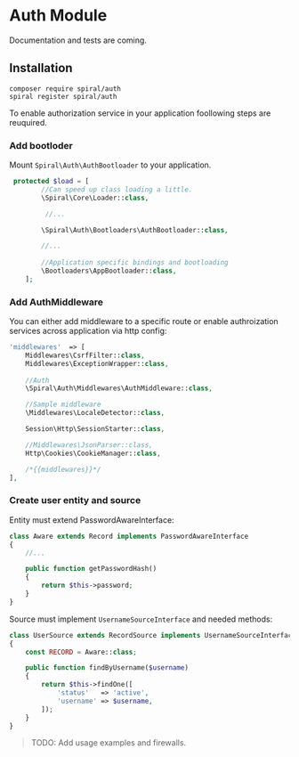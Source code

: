 # Auth Module

Documentation and tests are coming.

## Installation
```
composer require spiral/auth
spiral register spiral/auth
```

To enable authorization service in your application foollowing steps are reuquired.

### Add bootloder
Mount `Spiral\Auth\AuthBootloader` to your application.

```php
 protected $load = [
        //Can speed up class loading a little.
        \Spiral\Core\Loader::class,

         //...

        \Spiral\Auth\Bootloaders\AuthBootloader::class,

        //...
        
        //Application specific bindings and bootloading
        \Bootloaders\AppBootloader::class,
    ];
```

### Add AuthMiddleware
You can either add middleware to a specific route or enable authroization services across application via http config:

```php
'middlewares'  => [
    Middlewares\CsrfFilter::class,
    Middlewares\ExceptionWrapper::class,
  
    //Auth
    \Spiral\Auth\Middlewares\AuthMiddleware::class,

    //Sample middleware
    \Middlewares\LocaleDetector::class,

    Session\Http\SessionStarter::class,

    //Middlewares\JsonParser::class,
    Http\Cookies\CookieManager::class,

    /*{{middlewares}}*/
],
```

### Create user entity and source

Entity must extend PasswordAwareInterface:

```php
class Aware extends Record implements PasswordAwareInterface
{
    //...

    public function getPasswordHash()
    {
        return $this->password;
    }
}
```

Source must implement `UsernameSourceInterface` and needed methods:

```php
class UserSource extends RecordSource implements UsernameSourceInterface
{
    const RECORD = Aware::class;

    public function findByUsername($username)
    {
        return $this->findOne([
            'status'   => 'active',
            'username' => $username,
        ]);
    }
}
```

> TODO: Add usage examples and firewalls.
